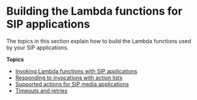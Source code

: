 # Building the Lambda functions for SIP applications<a name="writing-Lambdas"></a>

The topics in this section explain how to build the Lambda functions used by your SIP applications\. 

**Topics**
+ [Invoking Lambda functions with SIP applications](invoking-Lambda.md)
+ [Responding to invocations with action lists](invoke-on-call-leg.md)
+ [Supported actions for SIP media applications](specify-actions.md)
+ [Timeouts and retries](timeouts.md)